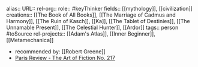alias::
URL::
rel-org::
role:: #keyThinker
fields:: [[mythology]], [[civilization]]
creations:: [[The Book of All Books]], [[The Marriage of Cadmus and Harmony]], [[The Ruin of Kasch]], [[Ka]], [[The Tablet of Destinies]], [[The Unnamable Present]], [[The Celestial Hunter]], [[Ardor]]
tags:: person #toSource
rel-projects:: [[Adam's Atlas]], [[Inner Beginner]], [[Metamechanica]]


- recommended by: [[Robert Greene]]
- [Paris Review - The Art of Fiction No. 217](https://www.theparisreview.org/interviews/6168/the-art-of-fiction-no-217-roberto-calasso)
